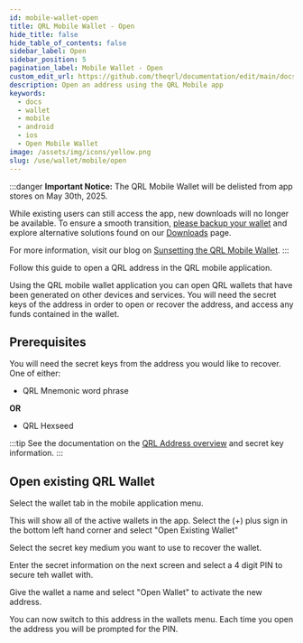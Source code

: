 ```yaml
---
id: mobile-wallet-open
title: QRL Mobile Wallet - Open
hide_title: false
hide_table_of_contents: false
sidebar_label: Open
sidebar_position: 5
pagination_label: Mobile Wallet - Open
custom_edit_url: https://github.com/theqrl/documentation/edit/main/docs/Use/Wallet/Mobile/open-wallet.md
description: Open an address using the QRL Mobile app
keywords:
  - docs
  - wallet
  - mobile
  - android
  - ios
  - Open Mobile Wallet
image: /assets/img/icons/yellow.png
slug: /use/wallet/mobile/open
---
```


:::danger
**Important Notice:** The QRL Mobile Wallet will be delisted from app stores on May 30th, 2025. 

While existing users can still access the app, new downloads will no longer be available. To ensure a smooth transition, [please backup your wallet](/use/wallet/mobile/backup) and explore alternative solutions found on our [Downloads](https://www.theqrl.org/downloads) page. 

For more information, visit our blog on [Sunsetting the QRL Mobile Wallet](https://www.theqrl.org/blog/sunsetting-the-qrl-mobile-wallet/).
:::

Follow this guide to open a QRL address in the QRL mobile application.

Using the QRL mobile wallet application you can open QRL wallets that have been generated on other devices and services. You will need the secret keys of the address in order to open or recover the address, and access any funds contained in the wallet.


## Prerequisites

You will need the secret keys from the address you would like to recover. One of either:

- QRL Mnemonic word phrase

**OR**

- QRL Hexseed

:::tip 
See the documentation on the [QRL Address overview](/use/wallet/qrl-address-overview) and secret key information. 
:::

## Open existing QRL Wallet

Select the wallet tab in the mobile application menu.

This will show all of the active wallets in the app. Select the (+) plus sign in the bottom left hand corner and select "Open Existing Wallet"

Select the secret key medium you want to use to recover the wallet.

Enter the secret information on the next screen and select a 4 digit PIN to secure teh wallet with.

Give the wallet a name and select "Open Wallet" to activate the new address.

You can now switch to this address in the wallets menu. Each time you open the address you will be prompted for the PIN.

